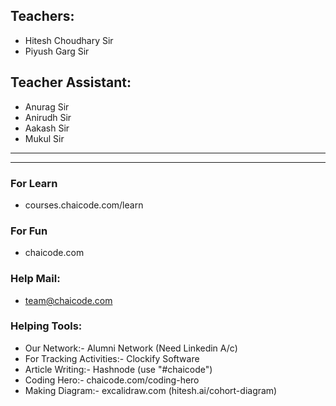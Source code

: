 ## Teachers:
- Hitesh Choudhary Sir
- Piyush Garg Sir

## Teacher Assistant:
- Anurag Sir
- Anirudh Sir
- Aakash Sir
- Mukul Sir

<hr><hr>

### For Learn
- courses.chaicode.com/learn

### For Fun
- chaicode.com

### Help Mail:
- team@chaicode.com

### Helping Tools:
- Our Network:-  Alumni Network (Need Linkedin A/c)
- For Tracking Activities:- Clockify Software
- Article Writing:- Hashnode (use "#chaicode")
- Coding Hero:- chaicode.com/coding-hero
- Making Diagram:- excalidraw.com (hitesh.ai/cohort-diagram)
